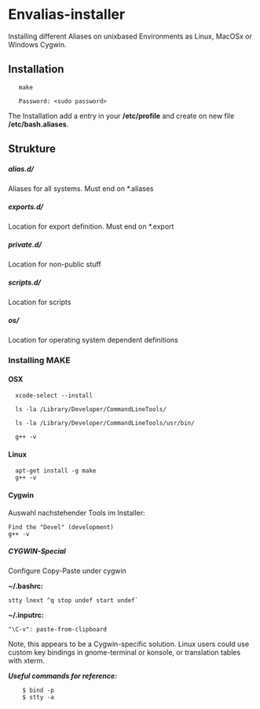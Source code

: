 # Envalias-installer
Installing different Aliases on unixbased Environments as Linux, MacOSx or Windows Cygwin.

## Installation

```
   make

   Password: <sudo password>
```

The Installation add a entry in your **/etc/profile** and create on new file **/etc/bash.aliases**.

## Strukture

##### alias.d/
Aliases for all systems. Must end on *.aliases

##### exports.d/
Location for export definition. Must end on *.export 

##### private.d/
Location for non-public stuff

##### scripts.d/
Location for scripts

##### os/
Location for operating system dependent definitions


### Installing MAKE

#### OSX
```
  xcode-select --install

  ls -la /Library/Developer/CommandLineTools/

  ls -la /Library/Developer/CommandLineTools/usr/bin/

  g++ -v
```

#### Linux
```
  apt-get install -g make
  g++ -v
```


#### Cygwin
Auswahl nachstehender Tools im Installer:
```
Find the "Devel" (development)
g++ -v
```

##### CYGWIN-Special
Configure Copy-Paste under cygwin

**~/.bashrc:**
```
stty lnext ^q stop undef start undef`
```

**~/.inputrc:**
```
"\C-v": paste-from-clipboard
```

Note, this appears to be a Cygwin-specific solution. Linux users could use custom key bindings in gnome-terminal or konsole, or translation tables with xterm.

***Useful commands for reference:***
```
    $ bind -p
    $ stty -a
```